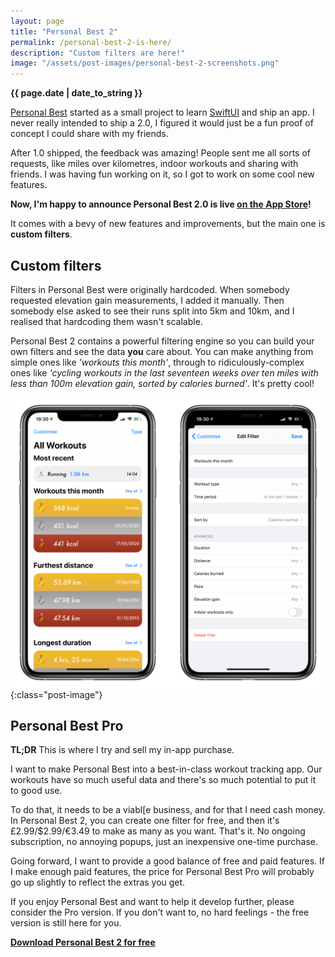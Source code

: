 ```yaml
---
layout: page
title: "Personal Best 2"
permalink: /personal-best-2-is-here/
description: "Custom filters are here!"
image: "/assets/post-images/personal-best-2-screenshots.png"
---
```


<strong>{{ page.date | date_to_string }}</strong>

[Personal Best](/personal-best) started as a small project to learn [SwiftUI](https://developer.apple.com/xcode/swiftui/) and ship an app. I never really intended to ship a 2.0, I figured it would just be a fun proof of concept I could share with my friends. 

After 1.0 shipped, the feedback was amazing! People sent me all sorts of requests, like miles over kilometres, indoor workouts and sharing with friends. I was having fun working on it, so I got to work on some cool new features.

**Now, I'm happy to announce Personal Best 2.0 is live [on the App Store](https://apps.apple.com/us/app/personal-best-workouts/id1510256676?ls=1)!**

It comes with a bevy of new features and improvements, but the main one is **custom filters**.

## Custom filters

Filters in Personal Best were originally hardcoded. When somebody requested elevation gain measurements, I added it manually. Then somebody else asked to see their runs split into 5km and 10km, and I realised that hardcoding them wasn't scalable.

Personal Best 2 contains a powerful filtering engine so you can build your own filters and see the data **you** care about. You can make anything from simple ones like _'workouts this month'_, through to ridiculously-complex ones like _'cycling workouts in the last seventeen weeks over ten miles with less than 100m elevation gain, sorted by calories burned'_. It's pretty cool!

![Screenshots of Personal Best 2](/assets/post-images/personal-best-2-screenshots.png){:class="post-image"}

## Personal Best Pro

**TL;DR** This is where I try and sell my in-app purchase.

I want to make Personal Best into a best-in-class workout tracking app. Our workouts have so much useful data and there's so much potential to put it to good use.

To do that, it needs to be a viabl[e business, and for that I need cash money. In Personal Best 2, you can create one filter for free, and then it's £2.99/$2.99/€3.49 to make as many as you want. That's it. No ongoing subscription, no annoying popups, just an inexpensive one-time purchase.

Going forward, I want to provide a good balance of free and paid features. If I make enough paid features, the price for Personal Best Pro will probably go up slightly to reflect the extras you get.

If you enjoy Personal Best and want to help it develop further, please consider the Pro version. If you don't want to, no hard feelings - the free version is still here for you.

**[Download Personal Best 2 for free](https://apps.apple.com/us/app/personal-best-workouts/id1510256676?ls=1)**